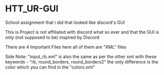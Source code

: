 # HTT_UR-GUI
School assignment that i did that looked like discord's GUI

This is Project is not affiliated with discord what so ever and that the GUI is only (not supposed to be) inspired by Discord

There are 4 Important Files here all of them are "XML" files 

Side Note: "input_rb.xml" is also the same as per the other xml with these keywords - "rb, round_borders, round_borders2" the only difference is the color which you can find in the "colors.xml"
